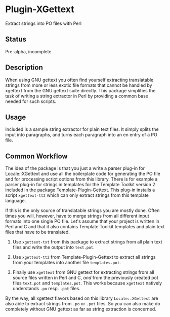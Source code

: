 # Plugin-XGettext

Extract strings into PO files with Perl

## Status

Pre-alpha, incomplete.

## Description

When using GNU gettext you often find yourself extracting translatable
strings from more or less exotic file formats that cannot be handled
by xgettext from the GNU gettext suite directly.  This package simplifies
the task of writing a string extractor in Perl by providing a common
base needed for such scripts.

## Usage

Included is a sample string extractor for plain text files.  It simply
splits the input into paragraphs, and turns each paragraph into an en
entry of a PO file.

## Common Workflow

The idea of the package is that you just a write a parser plug-in for
Locale::XGettext and use all the boilerplate code for generating the
PO file and for processing script options from this library.  There
is for example a parser plug-in for strings in templates for the
Template Toolkit version 2 included in the package Template-Plugin-Gettext.
This plug-in installs a script `xgettext-tt2` which can only extract
strings from this template language.

If this is the only source of translatable strings you are mostly done.
Often times you will, however, have to merge strings from all different
input formats into one single PO file.  Let's assume that your project
is written in Perl and C and that it also contains Template Toolkit
templates and plain text files that have to be translated.

1. Use `xgettext-txt` from this package to extract strings from all
   plain text files and write the output into `text.pot`.

2. Use `xgettext-tt2` from Template-Plugin-Gettext to extract all strings
   from your templates into another file `templates.pot`.

3. Finally use `xgettext` from GNU gettext for extracting strings from
   all source files written in Perl and C, _and_ from the previously
   created pot files `text.pot` and `templates.pot`.  This works
   because `xgettext` natively understands `.po` resp. `.pot` files.
 
By the way, all xgettext flavors based on this library `Locale::XGettext`
are also able to extract strings from `.po` or `.pot` files.  So you
can also make do completely without GNU gettext as far as string
extraction is concerned.
   
